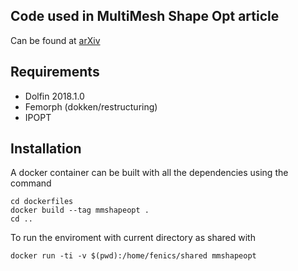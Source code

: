 ## Code used in MultiMesh Shape Opt article
Can be found at [arXiv](https://arxiv.org/pdf/1806.09821.pdf)

## Requirements
- Dolfin 2018.1.0
- Femorph (dokken/restructuring)
- IPOPT

## Installation
A docker container can be built with all the dependencies using the command
```
cd dockerfiles
docker build --tag mmshapeopt .
cd ..
```
To run the enviroment with current directory as shared with
```
docker run -ti -v $(pwd):/home/fenics/shared mmshapeopt
```